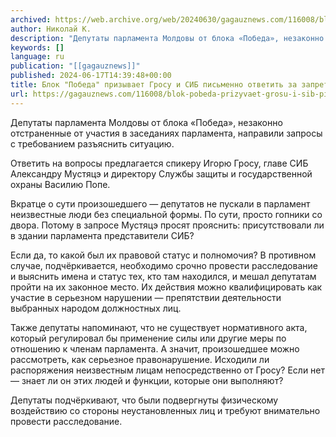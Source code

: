 ```yaml
---
archived: https://web.archive.org/web/20240630/gagauznews.com/116008/blok-pobeda-prizyvaet-grosu-i-sib-pismenno-otvetit-za-zapret-dlya-deputatov.html
author: Николай К.
description: "Депутаты парламента Молдовы от блока «Победа», незаконно отстраненные от участия в заседаниях парламента, направили запросы с требованием разъяснить ситуацию. Ответить на вопросы предлагается спикеру Игорю Гросу, главе СИБ Александру Мустяцэ и директору Службы защиты и государственной охраны Василию Попе. Вкратце о сути произошедшего — депутатов не пускали в парламент неизвестные люди без специальной формы. По сути, просто гопники со двора. Потому в запросе Мустяцэ просят прояснить: присутствовали ли в здании парламента представители СИБ? Если да, то какой был их правовой статус и полномочия? В противном случае, подчёркивается, необходимо срочно провести расследование и выяснить имена и статус тех, кто там находился, […]"
keywords: []
language: ru
publication: "[[gagauznews]]"
published: 2024-06-17T14:39:48+00:00
title: Блок "Победа" призывает Гросу и СИБ письменно ответить за запрет для депутатов
url: https://gagauznews.com/116008/blok-pobeda-prizyvaet-grosu-i-sib-pismenno-otvetit-za-zapret-dlya-deputatov.html
---
```


Депутаты парламента Молдовы от блока «Победа», незаконно отстраненные от участия в заседаниях парламента, направили запросы с требованием разъяснить ситуацию.

Ответить на вопросы предлагается спикеру Игорю Гросу, главе СИБ Александру Мустяцэ и директору Службы защиты и государственной охраны Василию Попе.

Вкратце о сути произошедшего — депутатов не пускали в парламент неизвестные люди без специальной формы. По сути, просто гопники со двора. Потому в запросе Мустяцэ просят прояснить: присутствовали ли в здании парламента представители СИБ?

Если да, то какой был их правовой статус и полномочия? В противном случае, подчёркивается, необходимо срочно провести расследование и выяснить имена и статус тех, кто там находился, и мешал депутатам пройти на их законное место. Их действия можно квалифицировать как участие в серьезном нарушении — препятствии деятельности выбранных народом должностных лиц.

Также депутаты напоминают, что не существует нормативного акта, который регулировал бы применение силы или другие меры по отношению к членам парламента. А значит, произошедшее можно рассмотреть, как серьезное правонарушение. Исходили ли распоряжения неизвестным лицам непосредственно от Гросу? Если нет — знает ли он этих людей и функции, которые они выполняют?

Депутаты подчёркивают, что были подвергнуты физическому воздействию со стороны неустановленных лиц и требуют внимательно провести расследование.